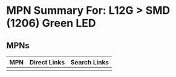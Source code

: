



# MPN Summary For: L12G > SMD (1206) Green LED

## MPNs
  

|MPN|Direct Links|Search Links|
| :--- | :--- | :--- |
||||
